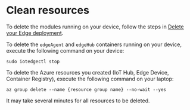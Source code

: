 # Clean resources

To delete the modules running on your device, follow the steps in [Delete your Edge deployment](delete-edge-deployment.md).

To delete the `edgeAgent` and `edgeHub` containers running on your device, execute the following command on your device:

`sudo iotedgectl stop`

To delete the Azure resources you created (IoT Hub, Edge Device, Container Registry), execute the following command on your laptop:

`az group delete --name {resource group name} --no-wait --yes`

It may take several minutes for all resources to be deleted.